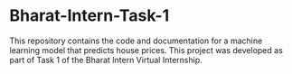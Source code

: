 # Bharat-Intern-Task-1
This repository contains the code and documentation for a machine learning model that predicts house prices. This project was developed as part of Task 1 of the Bharat Intern Virtual Internship.
